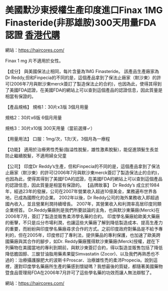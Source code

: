# 美國默沙東授權生產印度進口Finax 1MG Finasteride(非那雄胺)300天用量FDA認證 [香港代購](https://haircores.com/)

網站：https://haircores.com/

Finax 1 mg 片不適用於女性。

【成分】
與美國保法止相同，每片含量為1MG Finasteride。
該產品生產廠家為Dr Reddy,但和Finpecia的不同的是，這個產品拿到了保法止廠家（默沙東）的許可(2006年7月與默沙東merck簽訂了製造保法止的合約)，也因為此，使得其得到了美國FDA認證，在美國FDA的網站上可以查到這個產品的認證信息，因此質量是相當有保證的。

【產品規格】
規格1：30片x3版 3個月用量

規格2：30片x6版 6個月用量

規格3：30片x10版 300天用量（當前選擇✓）

【用量用法】
口服：1mg/次，1次/天，3個月為一療程

【功能】
適用於治療男性禿髮(脂溢性脫髮，雄性激素脫髮)，能促進頭髮生長並防止繼續脫髮，不適用婦女兒童

【公司】
印度Dr Reddy’s生產，但和Finpecia的不同的是，這個產品拿到了保法止廠家（默沙東）的許可(2006年7月與默沙東merck簽訂了製造保法止的合約)，也因為此，使得其得到了美國FDA的認證，在美國FDA的網站上可以查到這個產品的認證信息，因此質量是相當有保證的。
【品牌故事】
Dr Reddy’s 成立於1984年，經過23年的發展，公司在2007年營業收入超過10億美金，業務遍布世界各地，已成為國際化的企業。 2002年以後，Dr Reddy公司的海外業務收入即超過國內收入，並且營業利潤持續增長。 2007年，其營業收入和利潤率高居印度同類企業榜首。
Dr.Reddy藥廠則是我們所要談論的主角，也與默沙東藥廠(Merck)在2006年7月，簽訂了製造並販售柔沛學名藥的合約。
印度學名藥廠給歐美大藥廠的衝擊，不只是瓜分市場利潤，也讓這些大藥廠了解到降低製造成本、提高生產力的重要，而紛紛與印度學名藥廠尋求合作的方式。之前印度政府對藥品是不給予專利的，但在2005年，印度修訂了專利法，提供藥品的專利保護，也加速了歐美跨國藥廠與其合作的腳步，如Dr. Reddy藥廠獲得默沙東藥廠(Merck)授權，趕在下列藥物在美國當地的專利到期前，與默沙東簽訂合約，得以製造並販售包括了降低降低膽固醇、三酸甘油脂用藥素果錠Simvastatin (Zocor)、以及我們再熟悉也不過的：治療攝護腺肥大的波斯卡Proscar、治療雄性禿的柔沛Propecia。說到這裡，還對印度學名藥廠所生產的藥感到懷疑嗎？我想最後的質疑，都隨著美國藥物暨食品管理局FDA在2006年7月許可了這些學名藥的功效而讓人無法辯駁了。

網站：https://haircores.com/
